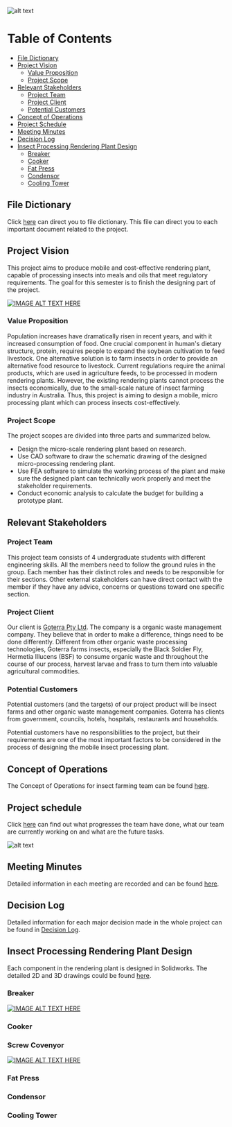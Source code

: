 ![alt text](https://github.com/JessYJY/insectfarming.github.io/blob/master/Image/Title_v1.png)


# Table of Contents
- [File Dictionary](#file-dictionary)
- [Project Vision](#project-vision)
  * [Value Proposition](#value-proposition)
  * [Project Scope](#project-scope)
- [Relevant Stakeholders](#relevant-stakeholders)
  * [Project Team](#project-team)
  * [Project Client](#project-client)
  * [Potential Customers](#potential-customers)
- [Concept of Operations](#concept-of-operations)
- [Project Schedule](#project-schedule)
- [Meeting Minutes](#meeting-minutes)
- [Decision Log](#decision-log)
- [Insect Processing Rendering Plant Design](#Insect-Processing-Rendering-Plant-Design)
  * [Breaker](#breaker)
  * [Cooker](#cooker)
  * [Fat Press](#fat-press)
  * [Condensor](#condensor)
  * [Cooling Tower](#cooling-tower)


## File Dictionary

Click [here](https://github.com/JessYJY/insectfarming.github.io/blob/master/File%20dictionary.md) can direct you to file dictionary. This file can direct you to each important document related to the project. 

## Project Vision 

This project aims to produce mobile and cost-effective rendering plant, capable of processing insects into meals and oils that meet regulatory requirements. The goal for this semester is to finish the designing part of the project.

[![IMAGE ALT TEXT HERE](http://img.youtube.com/vi/xEka0FpmR5k/0.jpg)](http://www.youtube.com/watch?v=xEka0FpmR5k)

### Value Proposition 

Population increases have dramatically risen in recent years, and with it increased consumption of food. One crucial component in human's dietary structure, protein, requires people to expand the soybean cultivation to feed livestock. One alternative solution is to farm insects in order to provide an alternative food resource to livestock. Current regulations require the animal products, which are used in agriculture feeds, to be processed in modern rendering plants. However, the existing rendering plants cannot process the insects economically, due to the small-scale nature of insect farming industry in Australia. Thus, this project is aiming to design a mobile, micro processing plant which can process insects cost-effectively.  

### Project Scope 

The project scopes are divided into three parts and summarized below.
* Design the micro-scale rendering plant based on research. 
* Use CAD software to draw the schematic drawing of the designed micro-processing rendering plant. 
* Use FEA software to simulate the working process of the plant and make sure the designed plant can technically work properly and meet the stakeholder requirements. 
* Conduct economic analysis to calculate the budget for building a prototype plant. 


## Relevant Stakeholders

### Project Team 

This project team consists of 4 undergraduate students with different engineering skills. All the members need to follow the ground rules in the group. Each member has their distinct roles and needs to be responsible for their sections. Other external stakeholders can have direct contact with the member if they have any advice, concerns or questions toward one specific section.


### Project Client

Our client is [Goterra Pty Ltd](https://www.goterra.com.au). The company is a organic waste management company. They believe that in order to make a difference, things need to be done differently. Different from other organic waste processing technologies, Goterra farms insects, especially the Black Soldier Fly, Hermetia Illucens (BSF) to consume organic waste and throughout the course of our process, harvest larvae and frass to turn them into valuable agricultural commodities.

### Potential Customers

Potential customers (and the targets) of our project product will be insect farms and other organic waste management companies. Goterra has clients from government, councils, hotels, hospitals, restaurants and households.  

Potential customers have no responsibilities to the project, but their requirements are one of the most important factors to be considered in the process of designing the mobile insect processing plant.

## Concept of Operations 
The Concept of Operations for insect farming team can be found [here](https://github.com/JessYJY/insectfarming.github.io/blob/master/Audit%20Documents/Audit%201.md). 

## Project schedule 
Click [here](https://github.com/JessYJY/insectfarming.github.io/blob/master/Project%20schedule/Gantt%20Chart.pdf) can find out what progresses the team have done, what our team are currently working on and what are the future tasks. 

![alt text](https://github.com/JessYJY/insectfarming.github.io/blob/master/Project%20schedule/updated%20timeline.png)
## Meeting Minutes
Detailed information in each meeting are recorded and can be found [here](https://github.com/JessYJY/insectfarming.github.io/tree/master/Meeting). 


## Decision Log
Detailed information for each major decision made in the whole project can be found in [Decision Log](https://github.com/JessYJY/insectfarming.github.io/tree/master/Decision%20log). 

## Insect Processing Rendering Plant Design

Each component in the rendering plant is designed in Solidworks. The detailed 2D and 3D drawings could be found [here](https://github.com/JessYJY/insectfarming.github.io/tree/master/Rendering%20design/Final%20design).

### Breaker
[![IMAGE ALT TEXT HERE](http://img.youtube.com/vi/BaOe7Ly5Ymc/0.jpg)](https://youtu.be/BaOe7Ly5Ymc)

### Cooker

### Screw Covenyor
[![IMAGE ALT TEXT HERE](http://img.youtube.com/vi/qOfIYR8rpkE/0.jpg)](https://youtu.be/qOfIYR8rpkE)

### Fat Press

### Condensor

### Cooling Tower
